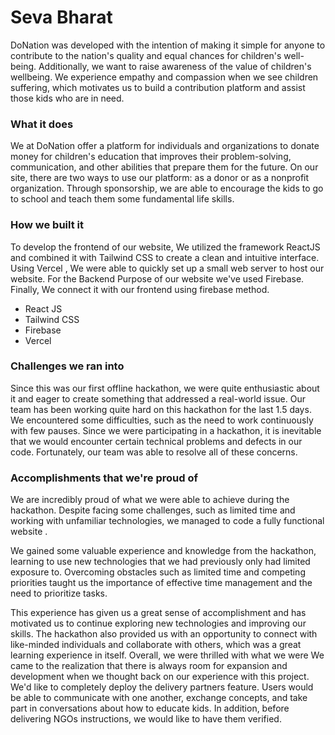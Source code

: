 # Seva Bharat

DoNation was developed with the intention of making it simple for anyone to contribute to the nation's quality and equal chances for children's well-being. Additionally, we want to raise awareness of the value of children's wellbeing. We experience empathy and compassion when we see children suffering, which motivates us to build a contribution platform and assist those kids who are in need.

### What it does
We at DoNation offer a platform for individuals and organizations to donate money for children's education that improves their problem-solving, communication, and other abilities that prepare them for the future. On our site, there are two ways to use our platform: as a donor or as a nonprofit organization. Through sponsorship, we are able to encourage the kids to go to school and teach them some fundamental life skills.

### How we built it
To develop the frontend of our website, We utilized the framework ReactJS and combined it with Tailwind CSS to create a clean and intuitive interface. Using Vercel , We were able to quickly set up a small web server to host our website. For the Backend Purpose of our website we've used Firebase. Finally, We connect it with our frontend using firebase method. 
- React JS
- Tailwind CSS
- Firebase
- Vercel




### Challenges we ran into
Since this was our first offline hackathon, we were quite enthusiastic about it and eager to create something that addressed a real-world issue. Our team has been working quite hard on this hackathon for the last 1.5 days. We encountered some difficulties, such as the need to work continuously with few pauses. Since we were participating in a hackathon, it is inevitable that we would encounter certain technical problems and defects in our code. Fortunately, our team was able to resolve all of these concerns.

### Accomplishments that we're proud of
We are incredibly proud of what we were able to achieve during the hackathon. Despite facing some challenges, such as limited time and working with unfamiliar technologies, we managed to code a fully functional website .

We gained some valuable experience and knowledge from the hackathon, learning to use new technologies that we had previously only had limited exposure to. Overcoming obstacles such as limited time and competing priorities taught us the importance of effective time management and the need to prioritize tasks.

This experience has given us a great sense of accomplishment and has motivated us to continue exploring new technologies and improving our skills. The hackathon also provided us with an opportunity to connect with like-minded individuals and collaborate with others, which was a great learning experience in itself. Overall, we were thrilled with what we were 
We came to the realization that there is always room for expansion and development when we thought back on our experience with this project. We'd like to completely deploy the delivery partners feature. Users would be able to communicate with one another, exchange concepts, and take part in conversations about how to educate kids. In addition, before delivering NGOs instructions, we would like to have them verified.
